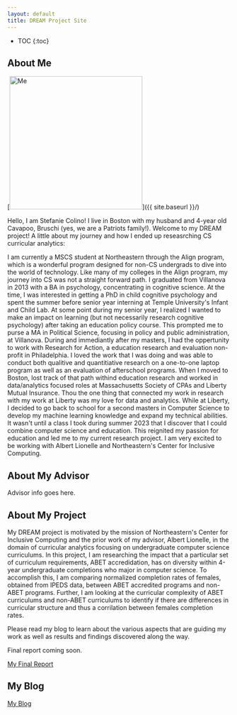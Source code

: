 ```yaml
---
layout: default
title: DREAM Project Site
---
```


* TOC
{:toc}

## About Me

[<img src="{{ site.baseurl }}/images/family.JPG" alt="Me" style="width: 300px;"/>]({{ site.baseurl }}/)

Hello, I am Stefanie Colino! I live in Boston with my husband and 4-year old Cavapoo, Bruschi (yes, we are a Patriots family!). Welcome to my DREAM project! A little about my journey and how I ended up reseasrching CS curricular analytics: 

 I am currently a MSCS student at Northeastern through the Align program, which is a wonderful program designed for non-CS undergrads to dive into the world of technology.  Like many of my colleges in the Align program, my journey into CS was not a straight forward path.  I graduated from Villanova in 2013 with a BA in psychology, concentrating in cognitive science.  At the time, I was interested in getting a PhD in child cognitive psychology and spent the summer before senior year interning at Temple University's Infant and Child Lab.  At some point during my senior year, I realized I wanted to make an impact on learning (but not necessarily research cognitive psychology) after taking an education policy course.  This prompted me to purse a MA in Political Science, focusing in policy and public administration, at Villanova. During and immediantly after my masters, I had the oppertunity to work with Research for Action, a education research and evaluation non-profit in Philadelphia. I loved the work that I was doing and was able to conduct both qualitive and quantitiative research on a one-to-one laptop program as well as an evaluation of afterschool programs.  When I moved to Boston, lost track of that path withind education research and worked in data/analytics focused roles at Massachusetts Society of CPAs and Liberty Mutual Insurance.  Thou the one thing that connected my work in research with my work at Liberty was my love for data and analytics.  While at Liberty, I decided to go back to school for a second masters in Computer Science to develop my machine learning knowledge and expand my technical abilities.  It wasn't until a class I took during summer 2023 that I discover that I could combine computer science and education.  This reignited my passion for education and led me to my current research project.  I am very excited to be working with Albert Lionelle and Northeastern's Center for Inclusive Computing.

## About My Advisor

Advisor info goes here.

## About My Project

My DREAM project is motivated by the mission of Northeastern's Center for Inclusive Computing and the prior work of my advisor, Albert Lionelle, in the domain of curricular analytics focusing on undergraduate computer science curriculums. In this project, I am researching the impact that a particular set of curriculum requirements, ABET accredidation, has on diversity within 4-year undergraduate completions who major in computer science.  To accomplish this, I am comparing normalized completion rates of females, obtained from IPEDS data, between ABET accredited programs and non-ABET programs.  Further, I am looking at the curricular complexity of ABET curriculums and non-ABET curriculums to identify if there are differences in curricular structure and thus a corrilation between females completion rates. 

Please read my blog to learn about the various aspects that are guiding my work as well as results and findings discovered along the way.

Final report coming soon.

[My Final Report](files/finalreport.pdf)

## My Blog

[My Blog](blog.html)
